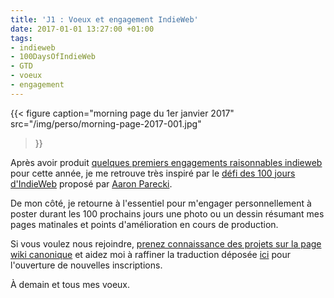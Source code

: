 ```yaml
---
title: 'J1 : Voeux et engagement IndieWeb'
date: 2017-01-01 13:27:00 +01:00
tags:
- indieweb
- 100DaysOfIndieWeb
- GTD
- voeux
- engagement
---
```


{{< figure 
caption="morning page du 1er janvier 2017"
src="/img/perso/morning-page-2017-001.jpg"
>}}
 
Après avoir produit [quelques premiers engagements raisonnables indieweb](https://indieweb.org/2017-01-01-commitments#Christophe_Ducamp) pour cette année, je me retrouve très inspiré par le [défi des 100 jours d'IndieWeb](https://aaronparecki.com/tag/100daysofindieweb) proposé par <span class="h-card">[Aaron Parecki](https://aaronparecki.com/tag/100daysofindieweb)</span>. 

De mon côté, je retourne à l'essentiel pour m'engager personnellement à poster durant les 100 prochains jours une photo ou un dessin résumant mes pages matinales et points d'amélioration en cours de production. 

Si vous voulez nous rejoindre, [prenez connaissance des projets sur la page wiki canonique](https://indieweb.org/100DaysOfIndieWeb) et aidez moi à raffiner la traduction déposée [ici](https://indieweb.org/100DaysOfIndieWeb-fr) pour l'ouverture de nouvelles inscriptions.

À demain et tous mes voeux.